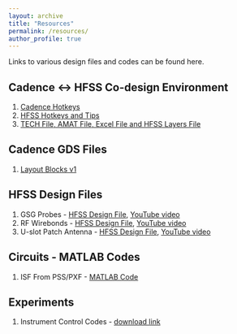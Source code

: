 ```yaml
---
layout: archive
title: "Resources"
permalink: /resources/
author_profile: true
---
```


Links to various design files and codes can be found here. 

## Cadence <-> HFSS Co-design Environment

1. [Cadence Hotkeys](https://adityamuppala.github.io/assets/Notes_YouTube/Cadence_Hotkeys.pdf)
2. [HFSS Hotkeys and Tips](https://adityamuppala.github.io/assets/Notes_YouTube/HFSS_Hotkeys.pdf)
3. [TECH File, AMAT File, Excel File and HFSS Layers File](https://drive.google.com/file/d/1t6NSAoJyecMixxWz2D-BhlAQQK7elYIm/view?usp=sharing)

## Cadence GDS Files

1. [Layout Blocks v1](https://adityamuppala.github.io/assets/Cadence_GDS_Files/avm_All_Blocks.gds)

## HFSS Design Files

1. GSG Probes - [HFSS Design File](https://drive.google.com/file/d/1BsgujbjDn0NSminA7OI0YJImKXI0T-63/view?usp=sharing), [YouTube video](https://youtu.be/jEuGXGO-3H8)
2. RF Wirebonds - [HFSS Design File](https://drive.google.com/file/d/1uCTr_ZpLOHl_yXWbcn6zRojzaKunqBkV/view?usp=sharing), [YouTube video](https://youtu.be/rfqih8SriJc)
3. U-slot Patch Antenna - [HFSS Design File](https://drive.google.com/file/d/18taGTOq4XmcNEPyBlnNzjpM5brWA3nZ8/view?usp=sharing), [YouTube video](https://youtu.be/XuhcbfpZF-8)

## Circuits - MATLAB Codes

1. ISF From PSS/PXF - [MATLAB Code](https://drive.google.com/file/d/1ZV3HDTmRAbNpXkeOafgGrVqtVSOpf8Dy/view?usp=sharing)

## Experiments

1. Instrument Control Codes - [download link](https://drive.google.com/file/d/1LtSkh6JHbX2eK9r3zwYh17-CpuCiCkQE/view?usp=sharing)
